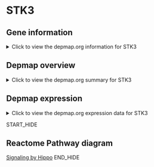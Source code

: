 <h1>STK3</h1>

<h2>Gene information</h2>
<details>
  <summary>Click to view the depmap.org information for STK3</summary>
  <iframe src="https://depmap.org/portal/gene/STK3?tab=about" style="border:none;width:100%;height:800px"></iframe>
</details>

<h2>Depmap overview</h2>
<details>
  <summary>Click to view the depmap.org summary for STK3</summary>
  <iframe src="https://depmap.org/portal/gene/STK3?tab=overview" style="border:none;width:100%;height:800px"></iframe>
</details>

<h2>Depmap expression</h2>
<details>
  <summary>Click to view the depmap.org expression data for STK3</summary>
  <iframe src="https://depmap.org/portal/gene/STK3?tab=characterization" style="border:none;width:100%;height:800px"></iframe>
</details>


START_HIDE
<h2>Reactome Pathway diagram</h2>
<a href="https://reactome.org/PathwayBrowser/#/R-HSA-2028269">Signaling by Hippo</a>
END_HIDE



